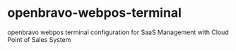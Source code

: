 openbravo-webpos-terminal
=========================

openbravo webpos terminal configuration for SaaS Management with Cloud Point of Sales System
